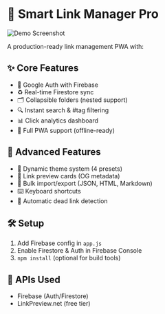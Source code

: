 # 🔗 Smart Link Manager Pro

![Demo Screenshot](./screenshot.png)

A production-ready link management PWA with:

## ✨ Core Features
- 🔐 Google Auth with Firebase
- ♻️ Real-time Firestore sync
- 🗂️ Collapsible folders (nested support)
- 🔍 Instant search & #tag filtering
- 📊 Click analytics dashboard
- 📱 Full PWA support (offline-ready)

## 🚀 Advanced Features
- 🎨 Dynamic theme system (4 presets)
- 🤖 Link preview cards (OG metadata)
- 📁 Bulk import/export (JSON, HTML, Markdown)
- ⌨️ Keyboard shortcuts
- 🧹 Automatic dead link detection

## 🛠 Setup
1. Add Firebase config in `app.js`
2. Enable Firestore & Auth in Firebase Console
3. `npm install` (optional for build tools)

## 🔌 APIs Used
- Firebase (Auth/Firestore)
- LinkPreview.net (free tier)